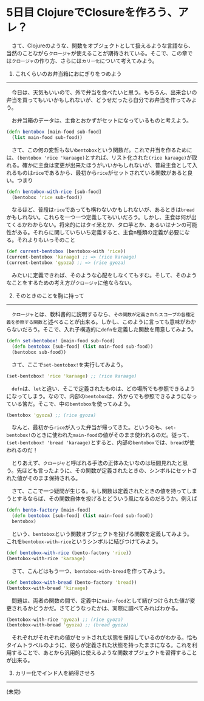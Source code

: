 5日目 ClojureでClosureを作ろう、アレ？
=====================================

　さて、Clojureのような、関数をオブジェクトとして扱えるような言語なら、当然のことながら`クロージャ`が使えることが期待されている。そこで、この章では`クロージャ`の作り方、さらには`カリー化`について考えてみよう。

1. これくらいのお弁当箱におにぎりをつめよう
-----------------------------------------------

　今日は、天気もいいので、外で弁当を食べたいと思う。もちろん、出来合いの弁当を買ってもいいかもしれないが、どうせだったら自分でお弁当を作ってみよう。

　お弁当箱のデータは、主食とおかずがセットになっているものと考えよう。

```clojure
(defn bentobox [main-food sub-food]
  (list main-food sub-food))
```

　さて、この何の変哲もない`bentobox`という関数だ。これで弁当を作るためには、`(bentobox 'rice 'karaage)`とすれば、リスト化された`(rice karaage)`が取れる。確かに主食は変更が出来たほうがいいかもしれないが、普段主食として入れるものは`rice`であるから、最初から`rice`がセットされている関数があると良い。つまり

```clojure
(defn bentobox-with-rice [sub-food]
  (bentobox 'rice sub-food))
```

　なるほど、普段は`rice`であっても構わないかもしれないが、あるときは`bread`かもしれない。これらを一つ一つ定義してもいいだろう。しかし、主食は何が出てくるかわからない。将来的にはタイ米とか、タロ芋とか、あるいはナンの可能性がある。それらに関していちいち定義すると、主食n種類の定義が必要になる。それよりもいっそのこと

```clojure
(def current-bentobox (bentobox-with 'rice))
(current-bentobox 'karaage) ;; => (rice karaage)
(current-bentobox 'gyoza) ;; => (rice gyoza)
```

　みたいに定義できれば、そのような心配をしなくてもすむ。そして、そのようなことをするための考え方が`クロージャ`に他ならない。

2. そのときのことを胸に持って
----------------------------

　`クロージャ`とは、教科書的に説明するなら、`その関数が定義されたスコープの各種定義を参照する関数`と述べることが出来る。しかし、このように言っても意味がわからないだろう。そこで、入れ子構造的に`defn`を定義した関数を用意してみよう。

```clojure
(defn set-bentobox! [main-food sub-food]
  (defn bentobox [sub-food] (list main-food sub-food))
  (bentobox sub-food))
```

　さて、ここで`set-bentobox!`を実行してみよう。

```clojure
(set-bentobox! 'rice 'karaage) ;; (rice karaage)
```

　`defn`は、`let`と違い、そこで定義されたものは、どの場所でも参照できるようになってしまう。なので、内部の`bentobox`は、外からでも参照できるようになっている筈だ。そこで、中の`bentobox`を使ってみよう。

```clojure
(bentobox 'gyoza) ;; (rice gyoza)
```

　なんと、最初から`rice`が入った弁当が帰ってきた。というのも、`set-bentobox!`のときに使われた`main-food`の値がそのまま使われるのだ。従って、`(set-bentobox! 'bread 'karaage)`とすると、内部の`bentobox`では、`bread`が使われるのだ！

　とりあえず、`クロージャ`と呼ばれる手法の正体みたいなのは垣間見れたと思う。先ほども言ったように、その関数が定義されたときの、シンボルにセットされた値がそのまま保持される。

　さて、ここで一つ疑問が生じる。もし関数は定義されたときの値を持ってしまうとするならば、その関数自体を投げるとどういう風になるのだろうか。例えば

```clojure
(defn bento-factory [main-food]
  (defn bentobox [sub-food] (list main-food sub-food))
  bentobox)
```

　という、`bentobox`という関数オブジェクトを投げる関数を定義してみよう。これを`bentobox-with-rice`というシンボルに結びつけてみよう。

```clojure
(def bentobox-with-rice (bento-factory 'rice))
(bentobox-with-rice 'karaage)
```

　さて、こんどはもう一つ、`bentobox-with-bread`を作ってみよう。

```clojure
(def bentobox-with-bread (bento-factory 'bread))
(bentobox-with-bread 'kiraage)
```

　問題は、両者の関数の間で、定義中に`main-food`として結びつけられた値が変更されるかどうかだ。さてどうなったかは、実際に調べてみればわかる。

```clojure
(bentobox-with-rice 'gyoza) ;; (rice gyoza)
(bentobox-with-bread 'gyoza) ;; (bread gyoza)
```

　それぞれがそれぞれの値がセットされた状態を保持しているのがわかる。恰もタイムトラベルのように、彼らが定義された状態を持ったままになる。これを利用することで、あとから汎用的に使えるような関数オブジェクトを習得することが出来る。

3. カリー化でインド人を納得させろ
--------------------------------
(未完)
